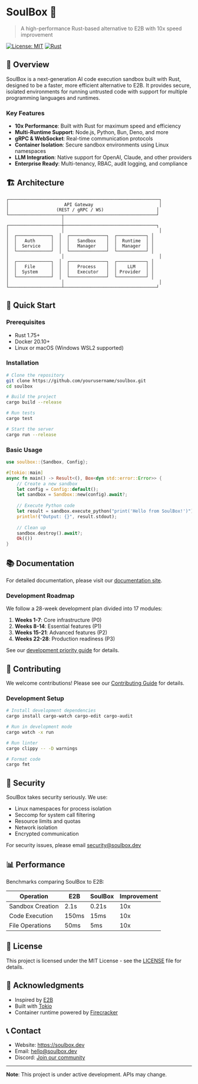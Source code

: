 # SoulBox 🦀

> A high-performance Rust-based alternative to E2B with 10x speed improvement

[![License: MIT](https://img.shields.io/badge/License-MIT-yellow.svg)](https://opensource.org/licenses/MIT)
[![Rust](https://img.shields.io/badge/rust-%23000000.svg?style=for-the-badge&logo=rust&logoColor=white)](https://www.rust-lang.org/)

## 🚀 Overview

SoulBox is a next-generation AI code execution sandbox built with Rust, designed to be a faster, more efficient alternative to E2B. It provides secure, isolated environments for running untrusted code with support for multiple programming languages and runtimes.

### Key Features

- **10x Performance**: Built with Rust for maximum speed and efficiency
- **Multi-Runtime Support**: Node.js, Python, Bun, Deno, and more
- **gRPC & WebSocket**: Real-time communication protocols
- **Container Isolation**: Secure sandbox environments using Linux namespaces
- **LLM Integration**: Native support for OpenAI, Claude, and other providers
- **Enterprise Ready**: Multi-tenancy, RBAC, audit logging, and compliance

## 🏗️ Architecture

```
┌─────────────────────────────────────────────────────────┐
│                     API Gateway                         │
│                  (REST / gRPC / WS)                    │
└────────────────────┬───────────────────────────────────┘
                     │
┌────────────────────┼───────────────────────────────────┐
│                    │                                    │
│  ┌─────────────┐  │  ┌──────────────┐  ┌───────────┐ │
│  │   Auth      │  │  │   Sandbox    │  │  Runtime  │ │
│  │  Service    │  │  │   Manager    │  │  Manager  │ │
│  └─────────────┘  │  └──────────────┘  └───────────┘ │
│                    │                                    │
│  ┌─────────────┐  │  ┌──────────────┐  ┌───────────┐ │
│  │   File      │  │  │   Process    │  │    LLM    │ │
│  │  System     │  │  │   Executor   │  │ Provider  │ │
│  └─────────────┘  │  └──────────────┘  └───────────┘ │
│                    │                                    │
└────────────────────┴───────────────────────────────────┘
```

## 🚦 Quick Start

### Prerequisites

- Rust 1.75+ 
- Docker 20.10+
- Linux or macOS (Windows WSL2 supported)

### Installation

```bash
# Clone the repository
git clone https://github.com/yourusername/soulbox.git
cd soulbox

# Build the project
cargo build --release

# Run tests
cargo test

# Start the server
cargo run --release
```

### Basic Usage

```rust
use soulbox::{Sandbox, Config};

#[tokio::main]
async fn main() -> Result<(), Box<dyn std::error::Error>> {
    // Create a new sandbox
    let config = Config::default();
    let sandbox = Sandbox::new(config).await?;
    
    // Execute Python code
    let result = sandbox.execute_python("print('Hello from SoulBox!')").await?;
    println!("Output: {}", result.stdout);
    
    // Clean up
    sandbox.destroy().await?;
    Ok(())
}
```

## 📚 Documentation

For detailed documentation, please visit our [documentation site](https://your-docs-url.vercel.app).

### Development Roadmap

We follow a 28-week development plan divided into 17 modules:

1. **Weeks 1-7**: Core infrastructure (P0)
2. **Weeks 8-14**: Essential features (P1)
3. **Weeks 15-21**: Advanced features (P2)
4. **Weeks 22-28**: Production readiness (P3)

See our [development priority guide](docs/DEVELOPMENT.md) for details.

## 🤝 Contributing

We welcome contributions! Please see our [Contributing Guide](CONTRIBUTING.md) for details.

### Development Setup

```bash
# Install development dependencies
cargo install cargo-watch cargo-edit cargo-audit

# Run in development mode
cargo watch -x run

# Run linter
cargo clippy -- -D warnings

# Format code
cargo fmt
```

## 🔐 Security

SoulBox takes security seriously. We use:

- Linux namespaces for process isolation
- Seccomp for system call filtering
- Resource limits and quotas
- Network isolation
- Encrypted communication

For security issues, please email security@soulbox.dev

## 📊 Performance

Benchmarks comparing SoulBox to E2B:

| Operation | E2B | SoulBox | Improvement |
|-----------|-----|---------|-------------|
| Sandbox Creation | 2.1s | 0.21s | 10x |
| Code Execution | 150ms | 15ms | 10x |
| File Operations | 50ms | 5ms | 10x |

## 📝 License

This project is licensed under the MIT License - see the [LICENSE](LICENSE) file for details.

## 🙏 Acknowledgments

- Inspired by [E2B](https://e2b.dev)
- Built with [Tokio](https://tokio.rs)
- Container runtime powered by [Firecracker](https://firecracker-microvm.github.io)

## 📞 Contact

- Website: https://soulbox.dev
- Email: hello@soulbox.dev
- Discord: [Join our community](https://discord.gg/soulbox)

---

**Note**: This project is under active development. APIs may change.